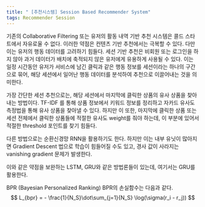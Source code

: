 ```yaml
---
title: " [추천시스템] Session Based Recommender System"
tags: Recommender Session
---
```


기존의 Collaborative Filtering 또는 유저의 활동 내역 기반 추천 시스템은 콜드 스타트에서 자유로울 수 없다. 이러한 약점은 컨텐츠 기반 추천에서는 극복할 수 있다. 다만 이는 유저의 행동 데이터를 고려하기 힘들다. 세션 기반 추천은 비회원 또는 로그인을 하지 않아 과거 데이터가 배치에 축적되지 않은 유저에게 유용하게 사용될 수 있다. 이는 일정 시간동안 유저가 서비스에 남긴 클릭과 같은 행동 정보를 세션이라는 하나의 구간으로 묶어, 해당 세션에서 일어난 행동 데이터를 분석하여 추천으로 이끌어내는 것을 의미한다.

가장 간단한 세션 추천으로는, 해당 세션에서 마지막에 클릭한 상품의 유사 상품을 찾아내는 방법이다. TF-IDF 를 통해 상품 정보에서 키워드 정보를 정리하고 자카드 유사도 측정법을 통해 유사 상품을 찾아낼 수 있다. 하지만 이 또한, 마지막에 클릭한 상품 또는 세션 전체에서 클릭한 상품들에 적절한 유사도 weight를 줘야 하는데, 이 부분에 있어서 적절한 threshold 포인트를 찾기 힘들다.

다른 방법으로는 순환신경망 RNN을 활용하기도 한다. 하지만 이는 내부 유닛이 많아지면 Gradient Descent 법으로 학습이 힘들어질 수도 있고, 경사 값이 사라지는 vanishing gradient 문제가 발생한다.

이와 같은 약점을 보완하는 LSTM, GRU와 같은 방법론들이 있는데, 여기서는 GRU를 활용한다.

BPR (Bayesian Personalized Ranking)
BPR의 손실함수는 다음과 같다.
$$ L_{bpr} = - \frac{1}{N_S}\dot\sum_{j=1}{N_S} \log(\sigma(r_i - r_j)) $$
